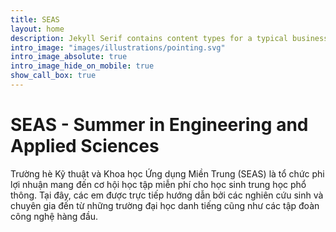 ```yaml
---
title: SEAS
layout: home
description: Jekyll Serif contains content types for a typical business website. The theme is fully responsive, blazing fast and artfully illustrated.
intro_image: "images/illustrations/pointing.svg"
intro_image_absolute: true
intro_image_hide_on_mobile: true
show_call_box: true
---
```


# SEAS - Summer in Engineering and Applied Sciences 

Trường hè Kỹ thuật và Khoa học Ứng dụng Miền Trung (SEAS) là tổ chức phi lợi nhuận mang đến cơ hội học tập miễn phí cho học sinh trung học phổ thông. Tại đây, các em được trực tiếp hướng dẫn bởi các nghiên cứu sinh và chuyên gia đến từ những trường đại học danh tiếng cũng như các tập đoàn công nghệ hàng đầu.